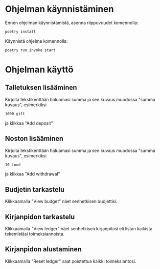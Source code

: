 
# Ohjelman käynnistäminen

Ennen ohjelman käynnistämistä, asenna riippuvuudet komennolla:

```bash
poetry install
```

Käynnistä ohjelma komennolla:

```
poetry run invoke start
```

# Ohjelman käyttö

## Talletuksen lisääminen
Kirjoita tekstikenttään haluamasi summa ja sen kuvaus muodossa "summa kuvaus", esimerkiksi
```bash
1000 gift
```
ja klikkaa "Add deposit"

## Noston lisääminen
Kirjoita tekstikenttään haluamasi summa ja sen kuvaus muodossa "summa kuvaus", esimerkiksi
```bash
10 food
```
ja klikkaa "Add withdrawal"

## Budjetin tarkastelu
Klikkaamalla "View budget" näet senhetkisen budjettisi.

## Kirjanpidon tarkastelu
Klikkaamalla "View ledger" näet senhetkisen kirjanpitosi eli listan kaikista tekemistäsi toimeksiannoista.

## Kirjanpidon alustaminen
Klikkaamalla "Reset ledger" saat poistettua kaikki toimeksiantosi.
